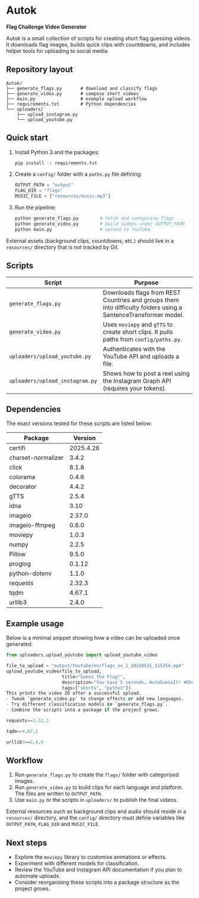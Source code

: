 # Autok

**Flag Challenge Video Generator**

Autok is a small collection of scripts for creating short flag guessing videos. It downloads flag images, builds quick clips with countdowns, and includes helper tools for uploading to social media.

## Repository layout

```text
Autok/
├── generate_flags.py       # download and classify flags
├── generate_video.py       # compose short videos
├── main.py                 # example upload workflow
├── requirements.txt        # Python dependencies
└── uploaders/
    ├── upload_instagram.py
    └── upload_youtube.py
```

## Quick start

1. Install Python 3 and the packages:
   ```bash
   pip install -r requirements.txt
   ```
2. Create a `config/` folder with a `paths.py` file defining:
   ```python
   OUTPUT_PATH = "output"
   FLAG_DIR = "flags"
   MUSIC_FILE = ["resources/music.mp3"]
   ```
3. Run the pipeline:
   ```bash
   python generate_flags.py        # fetch and categorise flags
   python generate_video.py        # build videos under OUTPUT_PATH
   python main.py                  # upload to YouTube
   ```

External assets (background clips, countdowns, etc.) should live in a `resources/` directory that is not tracked by Git.

## Scripts

| Script | Purpose |
|-------|---------|
| `generate_flags.py` | Downloads flags from REST Countries and groups them into difficulty folders using a SentenceTransformer model. |
| `generate_video.py` | Uses `moviepy` and `gTTS` to create short clips. It pulls paths from `config/paths.py`. |
| `uploaders/upload_youtube.py` | Authenticates with the YouTube API and uploads a file. |
| `uploaders/upload_instagram.py` | Shows how to post a reel using the Instagram Graph API (requires your tokens). |

## Dependencies

The exact versions tested for these scripts are listed below:

| Package | Version |
|---------|---------|
| certifi | 2025.4.26 |
| charset-normalizer | 3.4.2 |
| click | 8.1.8 |
| colorama | 0.4.6 |
| decorator | 4.4.2 |
| gTTS | 2.5.4 |
| idna | 3.10 |
| imageio | 2.37.0 |
| imageio-ffmpeg | 0.6.0 |
| moviepy | 1.0.3 |
| numpy | 2.2.5 |
| Pillow | 9.5.0 |
| proglog | 0.1.12 |
| python-dotenv | 1.1.0 |
| requests | 2.32.3 |
| tqdm | 4.67.1 |
| urllib3 | 2.4.0 |

## Example usage

Below is a minimal snippet showing how a video can be uploaded once generated:

```python
from uploaders.upload_youtube import upload_youtube_video

file_to_upload = "output/Youtube/en/flags_en_1_20250531_115354.mp4"
upload_youtube_video(file_to_upload,
                     title="Guess the Flag!",
                     description="You have 5 seconds… AutoGuessIt! #Shorts",
                     tags=["shorts", "python"])
This prints the video ID after a successful upload.
- Tweak `generate_video.py` to change effects or add new languages.
- Try different classification models in `generate_flags.py`.
- Combine the scripts into a package if the project grows.

 r e q u e s t s = = 2 . 3 2 . 3  
 t q d m = = 4 . 6 7 . 1  
 u r l l i b 3 = = 2 . 4 . 0  
```

## Workflow

1. Run `generate_flags.py` to create the `flags/` folder with categorised images.
2. Run `generate_video.py` to build clips for each language and platform. The files are written to `OUTPUT_PATH`.
3. Use `main.py` or the scripts in `uploaders/` to publish the final videos.

External resources such as background clips and audio should reside in a `resources/` directory, and the `config/` directory must define variables like `OUTPUT_PATH`, `FLAG_DIR` and `MUSIC_FILE`.

## Next steps

- Explore the `moviepy` library to customise animations or effects.
- Experiment with different models for classification.
- Review the YouTube and Instagram API documentation if you plan to automate uploads.
- Consider reorganising these scripts into a package structure as the project grows.
